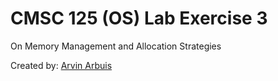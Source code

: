 # CMSC 125 (OS) Lab Exercise 3

On Memory Management and Allocation Strategies

Created by: [Arvin Arbuis](https://github.com/arvsxz05)